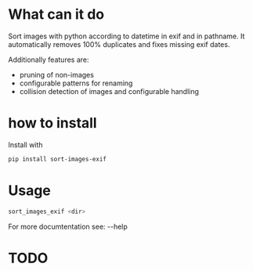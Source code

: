 
# What can it do

Sort images with python according to datetime in exif and in pathname.
It automatically removes 100% duplicates and fixes missing exif dates.

Additionally features are:
* pruning of non-images
* configurable patterns for renaming
* collision detection of images and configurable handling

# how to install

Install with
```` sh
pip install sort-images-exif

````

# Usage

```` sh
sort_images_exif <dir>

````

For more documtentation see:
 --help


# TODO
